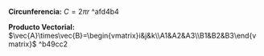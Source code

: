 
**Circunferencia:** $C=2\pi r$ ^afd4b4

**Producto Vectorial:** $\vec{A}\times\vec{B}=\begin{vmatrix}i&j&k\\A1&A2&A3\\B1&B2&B3\end{vmatrix}$ ^b49cc2
